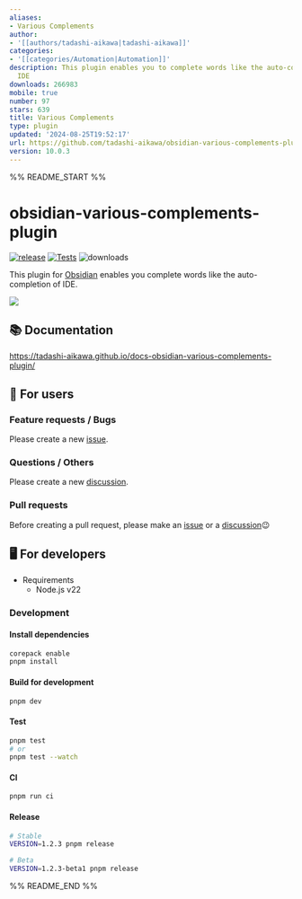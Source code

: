 ```yaml
---
aliases:
- Various Complements
author:
- '[[authors/tadashi-aikawa|tadashi-aikawa]]'
categories:
- '[[categories/Automation|Automation]]'
description: This plugin enables you to complete words like the auto-completion of
  IDE
downloads: 266983
mobile: true
number: 97
stars: 639
title: Various Complements
type: plugin
updated: '2024-08-25T19:52:17'
url: https://github.com/tadashi-aikawa/obsidian-various-complements-plugin
version: 10.0.3
---
```


%% README_START %%

# obsidian-various-complements-plugin

[![release](https://img.shields.io/github/release/tadashi-aikawa/obsidian-various-complements-plugin.svg)](https://github.com/tadashi-aikawa/obsidian-various-complements-plugin/releases/latest)
[![Tests](https://github.com/tadashi-aikawa/obsidian-various-complements-plugin/workflows/Tests/badge.svg)](https://github.com/tadashi-aikawa/obsidian-various-complements-plugin/actions)
![downloads](https://img.shields.io/github/downloads/tadashi-aikawa/obsidian-various-complements-plugin/total)

This plugin for [Obsidian] enables you complete words like the auto-completion of IDE.

![](https://tadashi-aikawa.github.io/docs-obsidian-various-complements-plugin/resources/various-complements.gif)

## 📚 Documentation

https://tadashi-aikawa.github.io/docs-obsidian-various-complements-plugin/

## 👥 For users

### Feature requests / Bugs

Please create a new [issue].

### Questions / Others

Please create a new [discussion].

### Pull requests

Before creating a pull request, please make an [issue] or a [discussion]😉

[issue]: https://github.com/tadashi-aikawa/obsidian-various-complements-plugin/issues
[discussion]: https://github.com/tadashi-aikawa/obsidian-various-complements-plugin/discussions

## 🖥️ For developers

- Requirements
    - Node.js v22

### Development

#### Install dependencies

```bash
corepack enable
pnpm install
```

#### Build for development

```bash
pnpm dev
```

#### Test

```bash
pnpm test
# or
pnpm test --watch
```

#### CI

```bash
pnpm run ci
```

#### Release

```bash
# Stable
VERSION=1.2.3 pnpm release

# Beta
VERSION=1.2.3-beta1 pnpm release
```

[Obsidian]: https://obsidian.md/



%% README_END %%